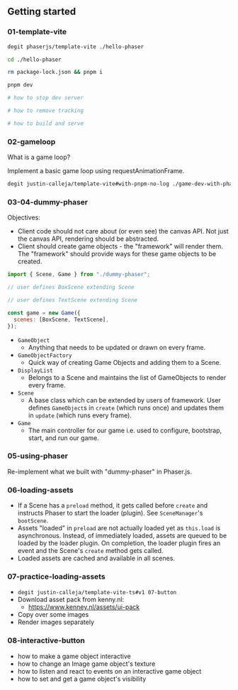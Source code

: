 ## Getting started

### 01-template-vite

```sh
degit phaserjs/template-vite ./hello-phaser

cd ./hello-phaser

rm package-lock.json && pnpm i

pnpm dev

# how to stop dev server

# how to remove tracking

# how to build and serve
```

### 02-gameloop

What is a game loop?

Implement a basic game loop using requestAnimationFrame.

```sh
degit justin-calleja/template-vite#with-pnpm-no-log ./game-dev-with-phaser/01-gameloop
```

### 03-04-dummy-phaser

Objectives:

- Client code should not care about (or even see) the canvas API. Not just the canvas API, rendering should be abstracted.
- Client should create game objects - the "framework" will render them. The "framework" should provide ways for these game objects to be created.

```js
import { Scene, Game } from "./dummy-phaser";

// user defines BoxScene extending Scene

// user defines TextScene extending Scene

const game = new Game({
  scenes: [BoxScene, TextScene],
});
```

- `GameObject`
    - Anything that needs to be updated or drawn on every frame.
- `GameObjectFactory`
    - Quick way of creating Game Objects and adding them to a Scene.
- `DisplayList`
    - Belongs to a Scene and maintains the list of GameObjects to render every frame.
- `Scene`
    - A base class which can be extended by users of framework. User defines `GameObject`s in `create` (which runs once) and updates them in `update` (which runs every frame).
- `Game`
    - The main controller for our game i.e. used to configure, bootstrap, start, and run our game.

### 05-using-phaser

Re-implement what we built with "dummy-phaser" in Phaser.js.

### 06-loading-assets

- If a Scene has a `preload` method, it gets called before `create` and instructs Phaser to start the loader (plugin). See `SceneManager`'s `bootScene`.
- Assets "loaded" in `preload` are not actually loaded yet as `this.load` is asynchronous. Instead, of immediately loaded, assets are queued to be loaded by the loader plugin. On completion, the loader plugin fires an event and the Scene's `create` method gets called.
- Loaded assets are cached and available in all scenes.

### 07-practice-loading-assets

- `degit justin-calleja/template-vite-ts#v1 07-button`
- Download asset pack from kenny.nl:
  - https://www.kenney.nl/assets/ui-pack
- Copy over some images
- Render images separately

### 08-interactive-button

- how to make a game object interactive
- how to change an Image game object's texture
- how to listen and react to events on an interactive game object
- how to set and get a game object's visibility
